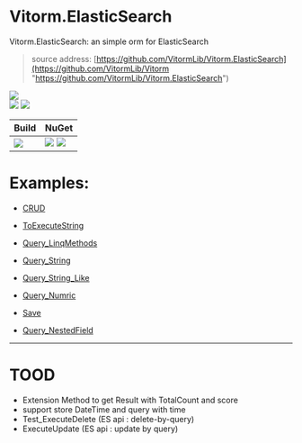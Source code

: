 ﻿
# Vitorm.ElasticSearch
Vitorm.ElasticSearch: an simple orm for ElasticSearch
>source address: [https://github.com/VitormLib/Vitorm.ElasticSearch](https://github.com/VitormLib/Vitorm "https://github.com/VitormLib/Vitorm.ElasticSearch")    

![](https://img.shields.io/github/license/VitormLib/Vitorm.ElasticSearch.svg)  
![](https://img.shields.io/github/repo-size/VitormLib/Vitorm.ElasticSearch.svg)  ![](https://img.shields.io/github/last-commit/VitormLib/Vitorm.ElasticSearch.svg)  
 

| Build | NuGet |
| -------- | -------- |
|![](https://github.com/VitormLib/Vitorm.ElasticSearch/workflows/ki_devops3/badge.svg) | [![](https://img.shields.io/nuget/v/Vitorm.ElasticSearch.svg)](https://www.nuget.org/packages/Vitorm.ElasticSearch) ![](https://img.shields.io/nuget/dt/Vitorm.ElasticSearch.svg) |





# Examples:  
- [CRUD](test/Vitorm.ElasticSearch.MsTest/CommonTest/CRUD_Test.cs)    
- [ToExecuteString](test/Vitorm.ElasticSearch.MsTest/CommonTest/Orm_Extensions_ToExecuteString_Test.cs)    
    
- [Query_LinqMethods](test/Vitorm.ElasticSearch.MsTest/CommonTest/Query_LinqMethods_Test.cs)  
    
- [Query_String](test/Vitorm.ElasticSearch.MsTest/CommonTest/Query_Type_String_Test.cs)  
- [Query_String_Like](test/Vitorm.ElasticSearch.MsTest/CommonTest/Query_Type_String_Like_Test.cs)  
    
- [Query_Numric](test/Vitorm.ElasticSearch.MsTest/CommonTest/Query_Type_Numric_Test.cs)  
    
- [Save](test/Vitorm.ElasticSearch.MsTest/CustomTest/CRUD_Save_Test.cs)  
- [Query_NestedField](test/Vitorm.ElasticSearch.MsTest/CustomTest/Query_NestedField_Test.cs)  




----------------------
# TOOD

 - Extension Method to get Result with TotalCount and score
 - support store DateTime and query with time
 - Test_ExecuteDelete  (ES api : delete-by-query)
 - ExecuteUpdate (ES api : update by query)

 


